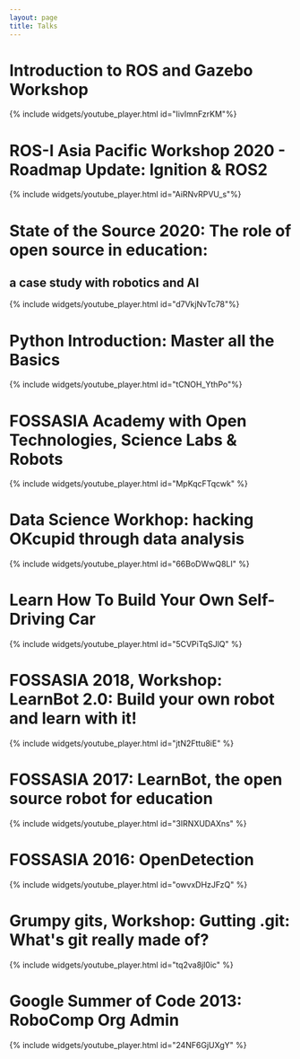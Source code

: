 ```yaml
---
layout: page
title: Talks
---
```

# Introduction to ROS and Gazebo Workshop
{% include widgets/youtube_player.html id="IivImnFzrKM"%}
# ROS-I Asia Pacific Workshop 2020 - Roadmap Update: Ignition & ROS2
{% include widgets/youtube_player.html id="AiRNvRPVU_s"%}
# State of the Source 2020: The role of open source in education:
## a case study with robotics and AI
{% include widgets/youtube_player.html id="d7VkjNvTc78"%}
# Python Introduction: Master all the Basics
{% include widgets/youtube_player.html id="tCNOH_YthPo"%}
# FOSSASIA Academy with Open Technologies, Science Labs & Robots
{% include widgets/youtube_player.html id="MpKqcFTqcwk" %}
# Data Science Workhop: hacking OKcupid through data analysis
{% include widgets/youtube_player.html id="66BoDWwQ8LI" %}
# Learn How To Build Your Own Self-Driving Car
{% include widgets/youtube_player.html id="5CVPiTqSJlQ" %}
# FOSSASIA 2018, Workshop: LearnBot 2.0: Build your own robot and learn with it!
{% include widgets/youtube_player.html id="jtN2Fttu8iE" %}
# FOSSASIA 2017: LearnBot, the open source robot for education
{% include widgets/youtube_player.html id="3IRNXUDAXns" %}
# FOSSASIA 2016: OpenDetection
{% include widgets/youtube_player.html id="owvxDHzJFzQ" %}
# Grumpy gits, Workshop: Gutting .git: What's git really made of?
{% include widgets/youtube_player.html id="tq2va8jl0ic" %}
# Google Summer of Code 2013: RoboComp Org Admin 
{% include widgets/youtube_player.html id="24NF6GjUXgY" %}
